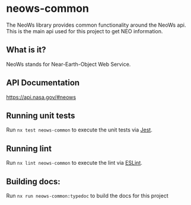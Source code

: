 # neows-common

The NeoWs library provides common functionality around the NeoWs api. This is the main
api used for this project to get NEO information.

## What is it?

NeoWs stands for Near-Earth-Object Web Service.

## API Documentation

https://api.nasa.gov/#neows

## Running unit tests

Run `nx test neows-common` to execute the unit tests via [Jest](https://jestjs.io).

## Running lint

Run `nx lint neows-common` to execute the lint via [ESLint](https://eslint.org/).

## Building docs:

Run `nx run neows-common:typedoc` to build the docs for this project
